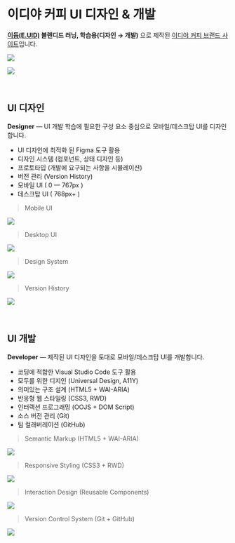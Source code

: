 # 이디야 커피 UI 디자인 & 개발

**[이듬(E.UID)](https://euid.dev) 블렌디드 러닝, 학습용(디자인 → 개발)** 으로 제작된 [이디야 커피 브랜드 사이트](https://seulbinim.github.io/EDIYA/views/ui-design.html)입니다.

![](./_/cover.jpg)

![](./_/rwd-ui-ediya.jpg)

<br>

## UI 디자인

**Designer** — UI 개발 학습에 필요한 구성 요소 중심으로 모바일/데스크탑 UI를 디자인합니다.

- UI 디자인에 최적화 된 Figma 도구 활용
- 디자인 시스템 (컴포넌트, 상태 디자인 등)
- 프로토타입 (개발에 요구되는 사항을 시뮬레이션)
- 버전 관리 (Version History)
- 모바일 UI ( 0 — 767px )
- 데스크탑 UI ( 768px+ )

> Mobile UI

![](./_/design-using-figma-1.jpg)

> Desktop UI

![](./_/design-using-figma-2.jpg)

> Design System

![](./_/design-using-figma-3.jpg)

> Version History

![](./_/design-using-figma-4.jpg)

<br>

## UI 개발

**Developer** — 제작된 UI 디자인을 토대로 모바일/데스크탑 UI를 개발합니다.

- 코딩에 적합한 Visual Studio Code 도구 활용
- 모두를 위한 디지인 (Universal Design, A11Y)
- 의미있는 구조 설계 (HTML5 + WAI-ARIA)
- 반응형 웹 스타일링 (CSS3, RWD)
- 인터랙션 프로그래밍 (OOJS + DOM Script)
- 소스 버전 관리 (Git)
- 팀 컬래버레이션 (GitHub)


> Semantic Markup (HTML5 + WAI-ARIA)

![](./_/develop-using-vscode-1.jpg)

> Responsive Styling (CSS3 + RWD)

![](./_/develop-using-vscode-2.jpg)

> Interaction Design (Reusable Components)

![](./_/develop-using-vscode-3.jpg)

> Version Control System (Git + GitHub)

![](./_/develop-using-vscode-4.jpg)